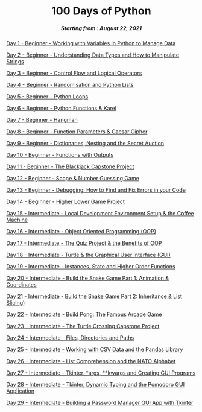 <h1 align="center"> 
100 Days of Python
</h1>
<h5 align="center">
Starting from : August 22, 2021
</h5>

[Day 1 - Beginner - Working with Variables in Python to Manage Data](https://github.com/neubrom/100day/tree/master/01)

[Day 2 - Beginner - Understanding Data Types and How to Manipulate Strings](https://github.com/neubrom/100day/tree/master/02)

[Day 3 - Beginner - Control Flow and Logical Operators](https://github.com/neubrom/100day/tree/master/03)

[Day 4 - Beginner - Randomisation and Python Lists](https://github.com/neubrom/100day/tree/master/04)

[Day 5 - Beginner - Python Loops](https://github.com/neubrom/100day/tree/master/05)

[Day 6 - Beginner - Python Functions & Karel](https://github.com/neubrom/100day/tree/master/06)

[Day 7 - Beginner - Hangman](https://github.com/neubrom/100day/tree/master/07)

[Day 8 - Beginner - Function Parameters & Caesar Cipher](https://github.com/neubrom/100day/tree/master/08)

[Day 9 - Beginner - Dictionaries, Nesting and the Secret Auction](https://github.com/neubrom/100day/tree/master/09)

[Day 10 - Beginner - Functions with Outputs](https://github.com/neubrom/100day/tree/master/10)

[Day 11 - Beginner - The Blackjack Capstone Project](https://github.com/neubrom/100day/tree/master/11)

[Day 12 - Beginner - Scope & Number Guessing Game](https://github.com/neubrom/100day/tree/master/12)

[Day 13 - Beginner - Debugging: How to Find and Fix Errors in your Code](https://github.com/neubrom/100day/tree/master/13)

[Day 14 - Beginner - Higher Lower Game Project](https://github.com/neubrom/100day/tree/master/14)

[Day 15 - Intermediate - Local Development Environment Setup & the Coffee Machine](https://github.com/neubrom/100day/tree/master/15)

[Day 16 - Intermediate - Object Oriented Programming (OOP)](https://github.com/neubrom/100day/tree/master/16)

[Day 17 - Intermediate - The Quiz Project & the Benefits of OOP](https://github.com/neubrom/100day/tree/master/17)

[Day 18 - Intermediate - Turtle & the Graphical User Interface (GUI)](https://github.com/neubrom/100day/tree/master/18)

[Day 19 - Intermediate - Instances, State and Higher Order Functions](https://github.com/neubrom/100day/tree/master/19)

[Day 20 - Intermediate - Build the Snake Game Part 1: Animation & Coordinates](https://github.com/neubrom/100day/tree/master/20)

[Day 21 - Intermediate - Build the Snake Game Part 2: Inheritance & List Slicing](https://github.com/neubrom/100day/tree/master/21))

[Day 22 - Intermediate - Build Pong: The Famous Arcade Game](https://github.com/neubrom/100day/tree/master/22)

[Day 23 - Intermediate - The Turtle Crossing Capstone Project](https://github.com/neubrom/100day/tree/master/23)

[Day 24 - Intermediate - Files, Directories and Paths](https://github.com/neubrom/100day/tree/master/24)

[Day 25 - Intermediate - Working with CSV Data and the Pandas Library](https://github.com/neubrom/100day/tree/master/25)

[Day 26 - Intermediate - List Comprehension and the NATO Alphabet](https://github.com/neubrom/100day/tree/master/26)

[Day 27 - Intermediate - Tkinter, *args, **kwargs and Creating GUI Programs](https://github.com/neubrom/100day/tree/master/27)

[Day 28 - Intermediate - Tkinter, Dynamic Typing and the Pomodoro GUI Application](https://github.com/neubrom/100day/tree/master/28)

[Day 29 - Intermediate - Building a Password Manager GUI App with Tkinter](https://github.com/neubrom/100day/tree/master/29)




